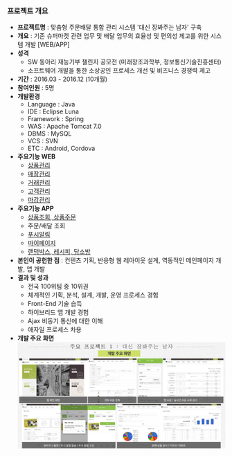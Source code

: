 ### 프로젝트 개요
* <b>프로젝트명</b> : 맞춤형 주문배달 통합 관리 시스템 '대신 장봐주는 남자' 구축
* <b>개요</b> : 기존 슈퍼마켓 관련 업무 및 배달 업무의 효율성 및 편의성 제고를 위한 시스템 개발 [WEB/APP]
* <b>성격</b>
  - SW 동아리 재능기부 챌린지 공모전 (미래창조과학부, 정보통신기술진흥센터) <br>
  - 소프트웨어 개발을 통한 소상공인 프로세스 개선 및 비즈니스 경쟁력 제고
* <b>기간</b> : 2016.03 - 2016.12 (10개월)
* <b>참여인원</b> : 5명
* <b>개발환경</b>
  - Language : Java
  - IDE : Eclipse Luna
  - Framework : Spring
  - WAS : Apache Tomcat 7.0
  - DBMS : MySQL
  - VCS : SVN
  - ETC : Android, Cordova
* <b>주요기능 WEB</b>
  - [상품관리](https://github.com/MMMMM70/debec-web-app/tree/master/debecWebFinal/debec/src/main/java/net/su/prodct)
  - [매장관리](https://github.com/MMMMM70/debec-web-app/tree/master/debecWebFinal/debec/src/main/java/net/su/market)
  - [거래관리](https://github.com/MMMMM70/debec-web-app/tree/master/debecWebFinal/debec/src/main/java/net/su/deal)
  - [고객관리](https://github.com/MMMMM70/debec-web-app/tree/master/debecWebFinal/debec/src/main/java/net/su/custmr)
  - [마감관리](https://github.com/MMMMM70/debec-web-app/tree/master/debecWebFinal/debec/src/main/java/net/su/end)
* <b>주요기능 APP</b>
  - [상품조회, 상품주문](https://github.com/MMMMM70/debec-web-app/tree/master/debecWebFinal/debec/src/main/java/net/su/app/appMarket)
  - 주문/배달 조회
  - [푸시알림](https://github.com/MMMMM70/debec-web-app/tree/master/debecWebFinal/debec/src/main/java/net/su/app/appPush)
  - [마이페이지](https://github.com/MMMMM70/debec-web-app/tree/master/debecWebFinal/debec/src/main/java/net/su/app/appMyPg)
  - [랜덤박스, 레시피, 담소방](https://github.com/MMMMM70/debec-web-app/tree/master/debecWebFinal/debec/src/main/java/net/su/app/appRecp)
* <b>본인이 공헌한 점</b> : 컨텐츠 기획, 반응형 웹 레아이웃 설계, 역동적인 메인페이지 개발, 앱 개발
* <b>결과 및 성과</b>
  - 전국 100위팀 중 10위권 
  - 체계적인 기획, 분석, 설계, 개발, 운영 프로세스 경험
  - Front-End 기술 습득
  - 하이브리드 앱 개발 경험
  - Ajax 비동기 통신에 대한 이해
  - 애자일 프로세스 차용
* <b>개발 주요 화면<b> <br>
  ![main screen](./main_screen.jpg)
 

  
